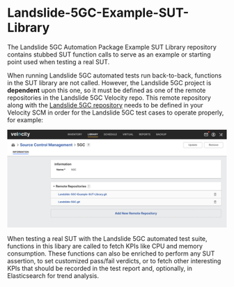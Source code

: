 # Landslide-5GC-Example-SUT-Library
The Landslide 5GC Automation Package Example SUT Library repository contains stubbed SUT function calls to serve as an example or starting point used when testing a real SUT. 

When running Landslide 5GC automated tests run back-to-back, functions in the SUT library are not called. However, the Landslide 5GC project is **dependent** upon this one, so it must be defined as one of the remote repositories in the Landslide 5GC Velocity repo. This remote repository along with the [Landslide 5GC repository](https://github.com/Spirent/Landslide-5GC.git) needs to be defined in your Velocity SCM in order for the Landslide 5GC test cases to operate properly, for example:

![Repo](ai_SUT_Library/documentation/velocity.repo.1.png)

When testing a real SUT with the Landslide 5GC automated test suite, functions in this libary are called to fetch KPIs like CPU and memory consumption. These functions can also be enriched to perform any SUT assertion, to set customized pass/fail verdicts, or to fetch other interesting KPIs that should be recorded in the test report and, optionally, in Elasticsearch for trend analysis.


